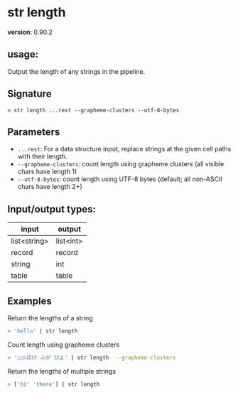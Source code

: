 # str length

**version**: 0.90.2

## **usage**:

Output the length of any strings in the pipeline.

## Signature

`> str length ...rest --grapheme-clusters --utf-8-bytes`

## Parameters

- `...rest`: For a data structure input, replace strings at the given cell paths with their length.
- `--grapheme-clusters`: count length using grapheme clusters (all visible chars have length 1)
- `--utf-8-bytes`: count length using UTF-8 bytes (default; all non-ASCII chars have length 2+)

## Input/output types:

| input          | output      |
| -------------- | ----------- |
| list\<string\> | list\<int\> |
| record         | record      |
| string         | int         |
| table          | table       |

## Examples

Return the lengths of a string

```bash
> 'hello' | str length
```

Count length using grapheme clusters

```bash
> '🇯🇵ほげ ふが ぴよ' | str length  --grapheme-clusters
```

Return the lengths of multiple strings

```bash
> ['hi' 'there'] | str length
```
